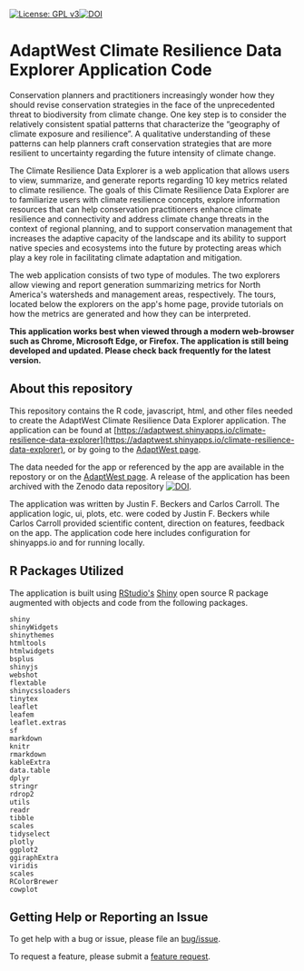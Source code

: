 [![License: GPL v3](https://img.shields.io/badge/License-GPLv3-blue.svg)](https://www.gnu.org/licenses/gpl-3.0)[![DOI](https://zenodo.org/badge/DOI/10.5281/zenodo.3824539.svg)](https://doi.org/10.5281/zenodo.3824539)

# AdaptWest Climate Resilience Data Explorer Application Code
Conservation planners and practitioners increasingly wonder how they should revise conservation strategies in the face of the unprecedented threat to biodiversity from climate change. One key step is to consider the relatively consistent spatial patterns that characterize the “geography of climate exposure and resilience”. A qualitative understanding of these patterns can help planners craft conservation strategies that are more resilient to uncertainty regarding the future intensity of climate change.</span></p>

The Climate Resilience Data Explorer is a web application that allows users to view, summarize, and generate reports regarding 10 key metrics related to climate resilience. The goals of this Climate Resilience Data Explorer are to familiarize users with climate resilience concepts, explore information resources that can help conservation practitioners enhance climate resilience and connectivity and address climate change threats in the context of regional planning, and to support conservation management that increases the adaptive capacity of the landscape and its ability to support native species and ecosystems into the future by protecting areas which play a key role in facilitating climate adaptation and mitigation.

The web application consists of two type of modules. The two explorers allow viewing and report generation summarizing metrics for North America's watersheds and management areas, respectively. The tours, located below the explorers on the app's home page, provide tutorials on how the metrics are generated and how they can be interpreted.

**This application works best when viewed through a modern web-browser such as Chrome, Microsoft Edge, or Firefox. The application is still being developed and updated. Please check back frequently for the latest version.**

## About this repository
This repository contains the R code, javascript, html, and other files needed to create the AdaptWest Climate Resilience Data Explorer application.
The application can be found at [https://adaptwest.shinyapps.io/climate-resilience-data-explorer](https://adaptwest.shinyapps.io/climate-resilience-data-explorer),
or by going to the [AdaptWest page](https://adaptwest.databasin.org/pages/climate-resilience-data-explorer).

The data needed for the app or referenced by the app are available in the repostory or on the [AdaptWest page](https://adaptwest.databasin.org).
A release of the application has been archived with the Zenodo data repository [![DOI](https://zenodo.org/badge/DOI/10.5281/zenodo.3824539.svg)](https://doi.org/10.5281/zenodo.3824539).

The application was written by Justin F. Beckers and Carlos Carroll. 
The application logic, ui, plots, etc. were coded by Justin F. Beckers while 
Carlos Carroll provided scientific content, direction on features, feedback on 
the app. The application code here includes configuration for shinyapps.io and for 
running locally.

## R Packages Utilized
The application is built using [RStudio's](https://www.rstudio.com/)
[Shiny](https://www.rstudio.com/products/shiny/) open source R package augmented with
objects and code from the following packages.
```
shiny
shinyWidgets
shinythemes
htmltools
htmlwidgets
bsplus
shinyjs
webshot
flextable
shinycssloaders
tinytex
leaflet
leafem
leaflet.extras
sf
markdown
knitr
rmarkdown
kableExtra
data.table
dplyr
stringr
rdrop2
utils
readr
tibble
scales
tidyselect
plotly
ggplot2
ggiraphExtra
viridis
scales
RColorBrewer
cowplot
```

## Getting Help or Reporting an Issue
To get help with a bug or issue, please file an [bug/issue](https://github.com/SIBeckers/AdaptWest-CRDE/issues/new?assignees=&labels=&template=bug_report.md&title=).

To request a feature, please submit a [feature request](https://github.com/SIBeckers/AdaptWest-CRDE/issues/new?assignees=&labels=&template=feature_request.md&title=).